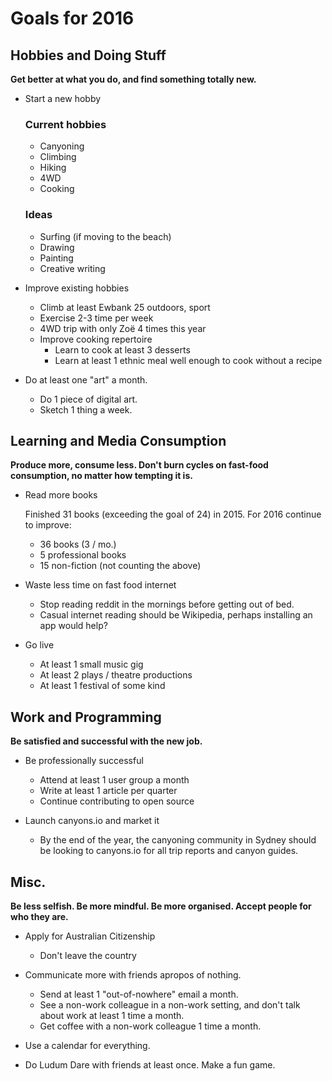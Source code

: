 # Goals for 2016

## Hobbies and Doing Stuff

**Get better at what you do, and find something totally new.**

* Start a new hobby

    ### Current hobbies
    * Canyoning
    * Climbing
    * Hiking
    * 4WD
    * Cooking

    ### Ideas
    * Surfing (if moving to the beach)
    * Drawing
    * Painting
    * Creative writing

* Improve existing hobbies
    * Climb at least Ewbank 25 outdoors, sport
    * Exercise 2-3 time per week
    * 4WD trip with only Zoë 4 times this year
    * Improve cooking repertoire
        * Learn to cook at least 3 desserts
        * Learn at least 1 ethnic meal well enough to cook without a recipe

* Do at least one "art" a month.
    * Do 1 piece of digital art.
    * Sketch 1 thing a week.

## Learning and Media Consumption

**Produce more, consume less. Don't burn cycles on fast-food consumption, no
matter how tempting it is.**

* Read more books

    Finished 31 books (exceeding the goal of 24) in 2015. For 2016 continue
    to improve:

    * 36 books (3 / mo.)
    * 5 professional books
    * 15 non-fiction (not counting the above)

* Waste less time on fast food internet
    * Stop reading reddit in the mornings before getting out of bed.
    * Casual internet reading should be Wikipedia, perhaps installing an app
      would help?

* Go live
    * At least 1 small music gig
    * At least 2 plays / theatre productions
    * At least 1 festival of some kind

## Work and Programming

**Be satisfied and successful with the new job.**

* Be professionally successful
    * Attend at least 1 user group a month
    * Write at least 1 article per quarter
    * Continue contributing to open source

* Launch canyons.io and market it
    * By the end of the year, the canyoning community in Sydney should be
      looking to canyons.io for all trip reports and canyon guides.

## Misc.

**Be less selfish. Be more mindful. Be more organised. Accept people for who
they are.**

* Apply for Australian Citizenship
    * Don't leave the country

* Communicate more with friends apropos of nothing.
    * Send at least 1 "out-of-nowhere" email a month.
    * See a non-work colleague in a non-work setting, and don't talk about
      work at least 1 time a month.
    * Get coffee with a non-work colleague 1 time a month.

* Use a calendar for everything.

* Do Ludum Dare with friends at least once. Make a fun game.
